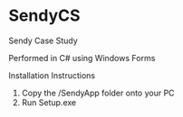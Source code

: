 # SendyCS
Sendy Case Study

Performed in C# using Windows Forms

Installation Instructions
  1. Copy the /SendyApp folder onto your PC
  2. Run Setup.exe

